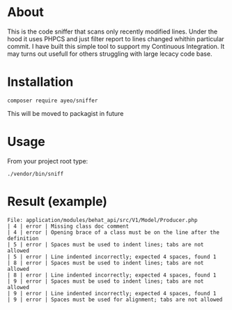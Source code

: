 About
=====

This is the code sniffer that scans only recently modified lines. Under the hood it uses PHPCS and just filter report to lines changed whithin particular commit. I have built this simple tool to support my Continuous Integration. It may turns out usefull for others struggling with large lecacy code base.

Installation
============

```
composer require ayeo/sniffer
```

This will be moved to packagist in future

Usage
=====

From your project root type:
```
./vendor/bin/sniff
```

Result (example)
================
```
File: application/modules/behat_api/src/V1/Model/Producer.php
| 4 | error	| Missing class doc comment
| 4 | error	| Opening brace of a class must be on the line after the definition
| 5 | error	| Spaces must be used to indent lines; tabs are not allowed
| 5 | error	| Line indented incorrectly; expected 4 spaces, found 1
| 8 | error	| Spaces must be used to indent lines; tabs are not allowed
| 8 | error	| Line indented incorrectly; expected 4 spaces, found 1
| 9 | error	| Spaces must be used to indent lines; tabs are not allowed
| 9 | error	| Line indented incorrectly; expected 4 spaces, found 1
| 9 | error	| Spaces must be used for alignment; tabs are not allowed
```
